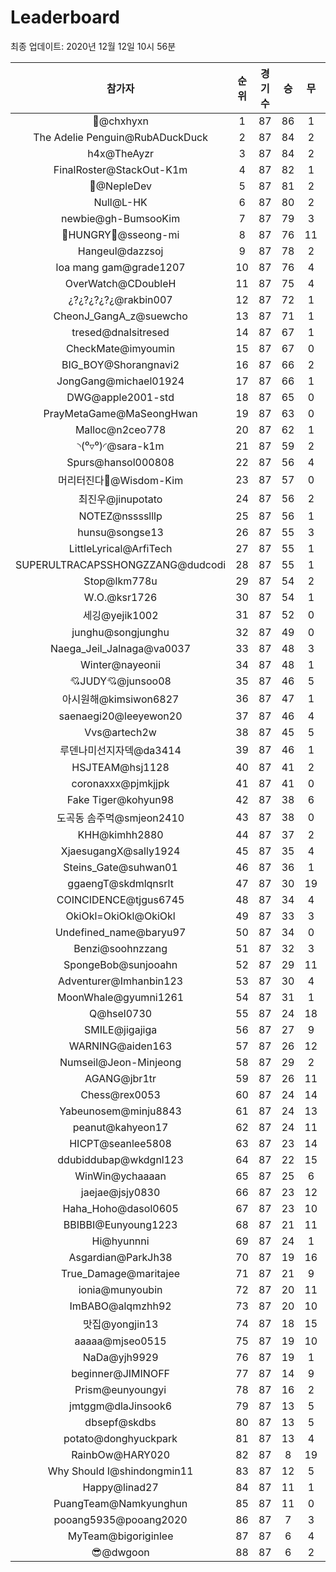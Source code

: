 # Leaderboard
최종 업데이트: 2020년 12월 12일 10시 56분




| 참가자 | 순위 | 경기수 | 승 | 무 | 패 | 승점 |
|:---:|:---:|:---:|:---:|:---:|:---:|:---:|
| 👑@chxhyxn | 1 | 87 | 86 | 1 | 0 | 259 |
| The Adelie Penguin@RubADuckDuck | 2 | 87 | 84 | 2 | 1 | 254 |
| h4x@TheAyzr | 3 | 87 | 84 | 2 | 1 | 254 |
| FinalRoster@StackOut-K1m | 4 | 87 | 82 | 1 | 4 | 247 |
| 🥈@NepleDev | 5 | 87 | 81 | 2 | 4 | 245 |
| Null@L-HK | 6 | 87 | 80 | 2 | 5 | 242 |
| newbie@gh-BumsooKim | 7 | 87 | 79 | 3 | 5 | 240 |
| 🍗HUNGRY🍗@sseong-mi | 8 | 87 | 76 | 11 | 0 | 239 |
| Hangeul@dazzsoj | 9 | 87 | 78 | 2 | 7 | 236 |
| loa mang gam@grade1207 | 10 | 87 | 76 | 4 | 7 | 232 |
| OverWatch@CDoubleH | 11 | 87 | 75 | 4 | 8 | 229 |
| ¿?¿?¿?¿?¿@rakbin007 | 12 | 87 | 72 | 1 | 14 | 217 |
| CheonJ_GangA_z@suewcho | 13 | 87 | 71 | 1 | 15 | 214 |
| tresed@dnalsitresed | 14 | 87 | 67 | 1 | 19 | 202 |
| CheckMate@imyoumin | 15 | 87 | 67 | 0 | 20 | 201 |
| BIG_BOY@Shorangnavi2 | 16 | 87 | 66 | 2 | 19 | 200 |
| JongGang@michael01924 | 17 | 87 | 66 | 1 | 20 | 199 |
| DWG@apple2001-std | 18 | 87 | 65 | 0 | 22 | 195 |
| PrayMetaGame@MaSeongHwan | 19 | 87 | 63 | 0 | 24 | 189 |
| Malloc@n2ceo778 | 20 | 87 | 62 | 1 | 24 | 187 |
| ◝(⁰▿⁰)◜@sara-k1m | 21 | 87 | 59 | 2 | 26 | 179 |
| Spurs@hansol000808 | 22 | 87 | 56 | 4 | 27 | 172 |
| 머리터진다🤯@Wisdom-Kim | 23 | 87 | 57 | 0 | 30 | 171 |
| 최진우@jinupotato | 24 | 87 | 56 | 2 | 29 | 170 |
| NOTEZ@nsssslllp | 25 | 87 | 56 | 1 | 30 | 169 |
| hunsu@songse13 | 26 | 87 | 55 | 3 | 29 | 168 |
| LittleLyrical@ArfiTech | 27 | 87 | 55 | 1 | 31 | 166 |
| SUPERULTRACAPSSHONGZZANG@dudcodi | 28 | 87 | 55 | 1 | 31 | 166 |
| Stop@lkm778u | 29 | 87 | 54 | 2 | 31 | 164 |
| W.O.@ksr1726 | 30 | 87 | 54 | 1 | 32 | 163 |
| 세깅@yejik1002 | 31 | 87 | 52 | 0 | 35 | 156 |
| junghu@songjunghu | 32 | 87 | 49 | 0 | 38 | 147 |
| Naega_Jeil_Jalnaga@va0037 | 33 | 87 | 48 | 3 | 36 | 147 |
| Winter@nayeonii | 34 | 87 | 48 | 1 | 38 | 145 |
| 💘JUDY💘@junsoo08 | 35 | 87 | 46 | 5 | 36 | 143 |
| 아시원해@kimsiwon6827 | 36 | 87 | 47 | 1 | 39 | 142 |
| saenaegi20@leeyewon20 | 37 | 87 | 46 | 4 | 37 | 142 |
| Vvs@artech2w | 38 | 87 | 45 | 5 | 37 | 140 |
| 루덴나미선지자덱@da3414 | 39 | 87 | 46 | 1 | 40 | 139 |
| HSJTEAM@hsj1128 | 40 | 87 | 41 | 2 | 44 | 125 |
| coronaxxx@pjmkjjpk | 41 | 87 | 41 | 0 | 46 | 123 |
| Fake Tiger@kohyun98 | 42 | 87 | 38 | 6 | 43 | 120 |
| 도곡동 솜주먹@smjeon2410 | 43 | 87 | 38 | 0 | 49 | 114 |
| KHH@kimhh2880 | 44 | 87 | 37 | 2 | 48 | 113 |
| XjaesugangX@sally1924 | 45 | 87 | 35 | 4 | 48 | 109 |
| Steins_Gate@suhwan01 | 46 | 87 | 36 | 1 | 50 | 109 |
| ggaengT@skdmlqnsrlt | 47 | 87 | 30 | 19 | 38 | 109 |
| COINCIDENCE@tjgus6745 | 48 | 87 | 34 | 4 | 49 | 106 |
| OkiOkl=OkiOkl@OkiOkl | 49 | 87 | 33 | 3 | 51 | 102 |
| Undefined_name@baryu97 | 50 | 87 | 34 | 0 | 53 | 102 |
| Benzi@soohnzzang | 51 | 87 | 32 | 3 | 52 | 99 |
| SpongeBob@sunjooahn | 52 | 87 | 29 | 11 | 47 | 98 |
| Adventurer@Imhanbin123 | 53 | 87 | 30 | 4 | 53 | 94 |
| MoonWhale@gyumni1261 | 54 | 87 | 31 | 1 | 55 | 94 |
| Q@hsel0730 | 55 | 87 | 24 | 18 | 45 | 90 |
| SMILE@jigajiga | 56 | 87 | 27 | 9 | 51 | 90 |
| WARNING@aiden163 | 57 | 87 | 26 | 12 | 49 | 90 |
| Numseil@Jeon-Minjeong | 58 | 87 | 29 | 2 | 56 | 89 |
| AGANG@jbr1tr | 59 | 87 | 26 | 11 | 50 | 89 |
| Chess@rex0053 | 60 | 87 | 24 | 14 | 49 | 86 |
| Yabeunosem@minju8843 | 61 | 87 | 24 | 13 | 50 | 85 |
| peanut@kahyeon17 | 62 | 87 | 24 | 11 | 52 | 83 |
| HICPT@seanlee5808 | 63 | 87 | 23 | 14 | 50 | 83 |
| ddubiddubap@wkdgnl123 | 64 | 87 | 22 | 15 | 50 | 81 |
| WinWin@ychaaaan | 65 | 87 | 25 | 6 | 56 | 81 |
| jaejae@jsjy0830 | 66 | 87 | 23 | 12 | 52 | 81 |
| Haha_Hoho@dasol0605 | 67 | 87 | 23 | 10 | 54 | 79 |
| BBIBBI@Eunyoung1223 | 68 | 87 | 21 | 11 | 55 | 74 |
| Hi@hyunnni | 69 | 87 | 24 | 1 | 62 | 73 |
| Asgardian@ParkJh38 | 70 | 87 | 19 | 16 | 52 | 73 |
| True_Damage@maritajee | 71 | 87 | 21 | 9 | 57 | 72 |
| ionia@munyoubin | 72 | 87 | 20 | 11 | 56 | 71 |
| ImBABO@alqmzhh92 | 73 | 87 | 20 | 10 | 57 | 70 |
| 맛집@yongjin13 | 74 | 87 | 18 | 15 | 54 | 69 |
| aaaaa@mjseo0515 | 75 | 87 | 19 | 10 | 58 | 67 |
| NaDa@yjh9929 | 76 | 87 | 19 | 1 | 67 | 58 |
| beginner@JIMINOFF | 77 | 87 | 14 | 9 | 64 | 51 |
| Prism@eunyoungyi | 78 | 87 | 16 | 2 | 69 | 50 |
| jmtggm@dlaJinsook6 | 79 | 87 | 13 | 5 | 69 | 44 |
| dbsepf@skdbs | 80 | 87 | 13 | 5 | 69 | 44 |
| potato@donghyuckpark | 81 | 87 | 13 | 4 | 70 | 43 |
| RainbOw@HARY020 | 82 | 87 | 8 | 19 | 60 | 43 |
| Why Should I@shindongmin11 | 83 | 87 | 12 | 5 | 70 | 41 |
| Happy@linad27 | 84 | 87 | 11 | 1 | 75 | 34 |
| PuangTeam@Namkyunghun | 85 | 87 | 11 | 0 | 76 | 33 |
| pooang5935@pooang2020 | 86 | 87 | 7 | 3 | 77 | 24 |
| MyTeam@bigoriginlee | 87 | 87 | 6 | 4 | 77 | 22 |
| 😎@dwgoon | 88 | 87 | 6 | 2 | 79 | 20 |